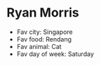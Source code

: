 # Ryan Morris

* Fav city: Singapore
* Fav food: Rendang
* Fav animal: Cat
* Fav day of week: Saturday